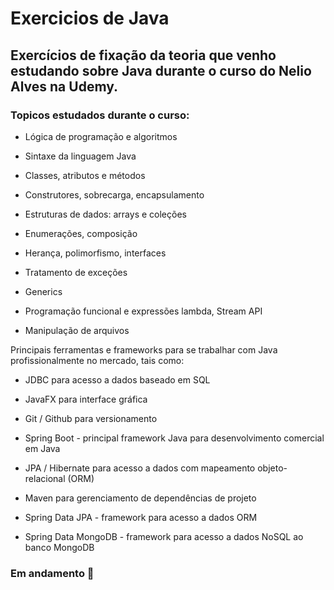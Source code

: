 # Exercicios de Java
## Exercícios de fixação da teoria que venho estudando sobre Java durante o curso do Nelio Alves na Udemy.
### Topicos estudados durante o curso: 

- Lógica de programação e algoritmos

- Sintaxe da linguagem Java

- Classes, atributos e métodos

- Construtores, sobrecarga, encapsulamento

- Estruturas de dados: arrays e coleções

- Enumerações, composição

- Herança, polimorfismo, interfaces

- Tratamento de exceções

- Generics

- Programação funcional e expressões lambda, Stream API

- Manipulação de arquivos

Principais ferramentas e frameworks para se trabalhar com Java profissionalmente no mercado, tais como:

- JDBC para acesso a dados baseado em SQL

- JavaFX para interface gráfica

- Git / Github para versionamento

- Spring Boot - principal framework Java para desenvolvimento comercial em Java

- JPA / Hibernate para acesso a dados com mapeamento objeto-relacional (ORM)

- Maven para gerenciamento de dependências de projeto

- Spring Data JPA - framework para acesso a dados ORM

- Spring Data MongoDB - framework para acesso a dados NoSQL ao banco MongoDB

### Em andamento 🚧 

